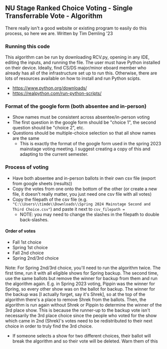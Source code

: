 ## NU Stage Ranked Choice Voting - Single Transferrable Vote - Algorithm

There really isn't a good website or existing program to easily do this process, so here we are. Written by Tim Demling '23

### Running this code
This algorithm can be run by downloading RCV.py, opening in any IDE, editing the inputs, and running the file. The user must have Python installed on their device. Ideally, find CS/DS major/minor eboard member who already has all of the infrastructure set up to run this. Otherwise, there are lots of resources available on how to install and run Python scipts. 
- https://www.python.org/downloads/
- https://realpython.com/run-python-scripts/

### Format of the google form (both absentee and in-person)
- Show names must be consistent across absentee/in-person voting
- The first question in the google form should be "choice 1", the second question should be "choice 2", etc.
- Questions should be multiple-choice selection so that all show names are the same
    - This is exactly the format of the google form used in the spring 2023 mainstage voting meeting. I suggest creating a copy of this and adapting to the current semester.

### Process of voting
- Have both absentee and in-person ballots in their own csv file (export from google sheets (results))
- Copy the votes from one onto the bottom of the other (or create a new file, it doesn't really matter, you just need one csv file with all votes)
- Copy the filepath of the csv file (e.g. `"C:\\Users\\timde\\Downloads\\Spring 2024 Mainstage Second and Third Choice.csv"`) and paste it next to `csv_filepath = `
    - NOTE: you may need to change the slashes in the filepath to double back-slashes. 


#### Order of votes
- Fall 1st choice
- Spring 1st choice
- Fall 2nd choice
- Spring 2nd/3rd choice

Note: For Spring 2nd/3rd choice, you'll need to run the algorithm twice. The first time, run it with all eligible shows for Spring backup. The second time, use the same ballots but remove the winner for backup from them and run the algorithm again. E.g. in Spring 2023 voting, Pippin was the winner for Spring, so every other show was on the ballot for backup. The winner for the backup was [I actually forget, say it's Shrek], so at the top of the algorithm there's a place to remove Shrek from the ballots. Then, the algorithm is run again without Shrek or Pippin to determine the winner of the 3rd place show. This is because the runner-up to the backup vote isn't necessarily the 3rd place choice since the people who voted for the show which came in 2nd (Shrek)'s votes need to be redistributed to their next choice in order to truly find the 3rd choice. 


- If someone selects a show for two different choices, their ballot will break the algorithm and so their vote will be deleted. Warn them of this
